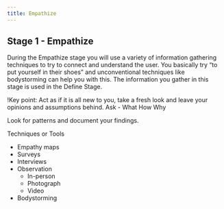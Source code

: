 ```yaml
---
title: Empathize
---
```


## Stage 1 - Empathize
During the Empathize stage you will use a variety of information gathering techniques to try to connect and understand the user. You basically try “to put yourself in their shoes” and unconventional techniques like bodystorming can help you with this. The information you gather in this stage is used in the Define Stage.

!Key point: Act as if it is all new to you, take a fresh look and leave your opinions and assumptions behind. 
Ask - What How Why

Look for patterns and document your findings.


Techniques or Tools
* Empathy maps
* Surveys
* Interviews
* Observation
	* In-person
	* Photograph
	* Video
* Bodystorming